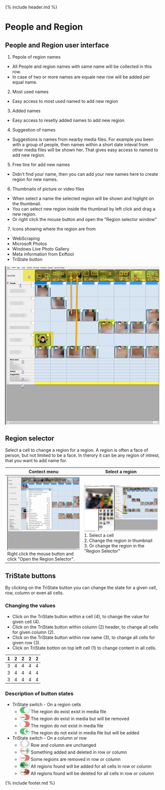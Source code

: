 {% include header.md %}

# People and Region

## People and Region user interface
1. Pepole of region names
  - All People and region names with same name will be collected in this row.
  - In case of two or more names are equale new row will be added per equal name.
2. Most used names
  - Easy access to most used named to add new region
3. Added names
  - Easy access to resetly added names to add new region
4. Suggestion of names
  - Suggestions is names from nearby media files. For example you been with a group of people, then names within a short date inteval from other media files will be shown her. That gives easy access to named to add new region.
5. Free line for add new names
  - Didn't find your name, then you can add your new names here to create region for new names.
6. Thumbnails of picture or video files
  - When select a name the selected region will be shown and higlight on the thumbnail.
  - You can select new region inside the thumbnail by left click and drag a new region.
  - Or right click the mouse button and open the "Region selector window"
7. Icons showing where the region are from
  - WebScraping
  - Microsoft Photos
  - Windows Live Photo Gallery
  - Meta information from Exiftool
  - TriState button

![People](people-gui.png)

## Region selector
Select a cell to change a region for a region. A region is often a face of person, but not limited to be a face. In therory it can be any region of intrest, that you want to add name for.

Contect menu |  Select a region
--|--
![Context menu](people-context-menu.png) <br> Right click the mouse button and click "Open the Region Selector". | ![Region selector](people-select-region.png) <br> 1. Select a cell <br> 2. Change the region in thumbnail <br> 3. Or change the region in the "Region Selector"

## TriState buttons

By clicking on the TriState button you can change the state for a given cell, row, column or even all cells.

### Changing the values

- Click on the TriState button within a cell (4), to change the value for given cell (4).
- Click on the TriState button within column (2) header, to change all cells for given column (2).
- Click on the TriState button within row name (3), to change all cells for given row (3).
- Click on TriState botton on top left cell (1) to change content in all cells.

1 | 2 | 2 | 2 | 2
--|--|--|--|--
3 | 4 | 4 | 4 | 4
3 | 4 | 4 | 4 | 4
3 | 4 | 4 | 4 | 4

### Description of button states

- TriState switch - On a region cells
  - ![Region do exist exist in media file](../tristate/tri_state_switch_on.png) The region do exist exist in media file
  - ![Region do exist in media but will be removed](../tristate/tri_state_switch_off_remove.png) The region do exist in media but will be removed
  - ![The region do not exist in media file](../tristate/tri_state_switch_off.png) The region do not exist in media file
  - ![Region do not exist in media file but will be added](../tristate/tri_state_switch_on_add.png) The region do not exist in media file but will be added
- TriState switch - On a column or row
  - ![Row and column are unchanged](../tristate/tri_state_switch_partial.png) Row and column are unchanged
  - ![Something added and deleted in row or column](../tristate/tri_state_switch_add_delete.png) Something added and deleted in row or column
  - ![Some regions are removed in row or column](../tristate/tri_state_switch_off_remove.png) Some regions are removed in row or column
  - ![All regions found will be added for all cells in row or column](../tristate/tri_state_switch_on_add_all.png) All regions found will be added for all cells in row or column
  - ![All regions found will be deleted for all cells in row or column](../tristate/tri_state_switch_on_delete_all.png) All regions found will be deleted for all cells in row or column

{% include footer.md %}
